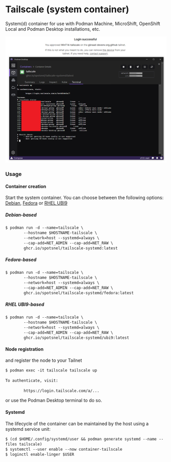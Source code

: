 Tailscale (system container)
============================

System(d) container for use with Podman Machine, MicroShift, OpenShift Local and Podman Desktop installations, etc.

![Screenshot](./images/screenshot.png)


### Usage

#### Container creation
Start the system container. You can choose between the following options: [Debian](./#debian-based), [Fedora](./#fedora-based) or [RHEL UBI9](./#rhel-ubi9-based)

##### Debian-based
```
$ podman run -d --name=tailscale \
        --hostname $HOSTNAME-tailscale \
        --network=host --systemd=always \
        --cap-add=NET_ADMIN --cap-add=NET_RAW \
        ghcr.io/spotsnel/tailscale-systemd:latest
```

##### Fedora-based
```
$ podman run -d --name=tailscale \
        --hostname $HOSTNAME-tailscale \
        --network=host --systemd=always \
        --cap-add=NET_ADMIN --cap-add=NET_RAW \
        ghcr.io/spotsnel/tailscale-systemd/fedora:latest
```

##### RHEL UBI9-based
```
$ podman run -d --name=tailscale \
        --hostname $HOSTNAME-tailscale \
        --network=host --systemd=always \
        --cap-add=NET_ADMIN --cap-add=NET_RAW \
        ghcr.io/spotsnel/tailscale-systemd/ubi9:latest
```

#### Node registration
and register the node to your Tailnet
```
$ podman exec -it tailscale tailscale up

To authenticate, visit:

        https://login.tailscale.com/a/...
```

or use the Podman Desktop terminal to do so.

#### Systemd
The lifecycle of the container can be maintained by the host using a systemd service unit:

```
$ (cd $HOME/.config/systemd/user && podman generate systemd --name --files tailscale)
$ systemctl --user enable --now container-tailscale
$ loginctl enable-linger $USER
```

